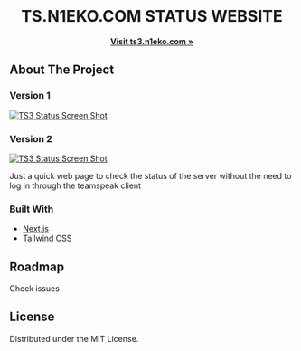 <div id="top"></div>

<!-- PROJECT LOGO -->
<br />
<div align="center">
  <h1 align="center">TS.N1EKO.COM STATUS WEBSITE</h1>
  <p align="center">
    <a href="https://ts3.n1eko.com/"><strong>Visit ts3.n1eko.com »</strong></a>
  </p>
</div>

<!-- ABOUT THE PROJECT -->
## About The Project

### Version 1
[![TS3 Status Screen Shot][product-screenshot-v1]](https://ts3.n1eko.com)

### Version 2
[![TS3 Status Screen Shot][product-screenshot-v2]](https://ts3.n1eko.com)



Just a quick web page to check the status of the server without the need to log in through the teamspeak client





### Built With

* [Next.js](https://nextjs.org/)
* [Tailwind CSS](https://tailwindcss.com/)


<!-- ROADMAP -->
## Roadmap

Check issues


<!-- LICENSE -->
## License

Distributed under the MIT License.

<!-- MARKDOWN LINKS & IMAGES -->
[product-screenshot-v1]: https://i.imgur.com/gxST9ue.png
[product-screenshot-v2]: https://i.imgur.com/nFarWII.png
